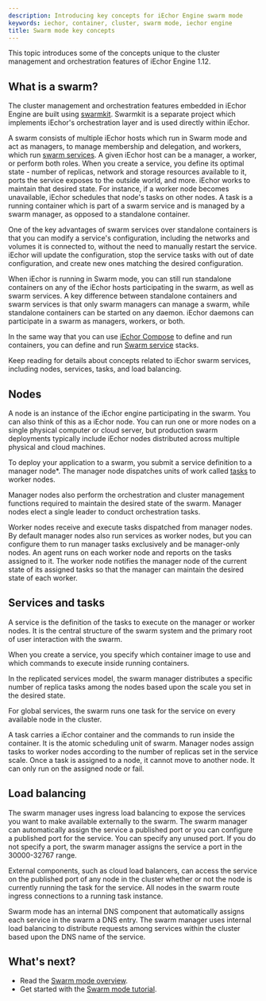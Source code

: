 ```yaml
---
description: Introducing key concepts for iEchor Engine swarm mode
keywords: iechor, container, cluster, swarm mode, iechor engine
title: Swarm mode key concepts
---
```


This topic introduces some of the concepts unique to the cluster management and
orchestration features of iEchor Engine 1.12.

## What is a swarm?

The cluster management and orchestration features embedded in iEchor Engine
are built using [swarmkit](https://github.com/iechor/swarmkit/). Swarmkit is a
separate project which implements iEchor's orchestration layer and is used
directly within iEchor.

A swarm consists of multiple iEchor hosts which run in Swarm mode and act as
managers, to manage membership and delegation, and workers, which run
[swarm services](#services-and-tasks). A given iEchor host can
be a manager, a worker, or perform both roles. When you create a service, you
define its optimal state - number of replicas, network and storage resources
available to it, ports the service exposes to the outside world, and more.
iEchor works to maintain that desired state. For instance, if a worker node
becomes unavailable, iEchor schedules that node's tasks on other nodes. A task
is a running container which is part of a swarm service and is managed by a
swarm manager, as opposed to a standalone container.

One of the key advantages of swarm services over standalone containers is that
you can modify a service's configuration, including the networks and volumes it
is connected to, without the need to manually restart the service. iEchor will
update the configuration, stop the service tasks with out of date
configuration, and create new ones matching the desired configuration.

When iEchor is running in Swarm mode, you can still run standalone containers
on any of the iEchor hosts participating in the swarm, as well as swarm
services. A key difference between standalone containers and swarm services is
that only swarm managers can manage a swarm, while standalone containers can be
started on any daemon. iEchor daemons can participate in a swarm as managers,
workers, or both.

In the same way that you can use [iEchor Compose](../../compose/index.md) to define and run
containers, you can define and run [Swarm service](services.md) stacks.

Keep reading for details about concepts related to iEchor swarm services,
including nodes, services, tasks, and load balancing.

## Nodes

A node is an instance of the iEchor engine participating in the swarm. You can also think of this as a iEchor node. You can run one or more nodes on a single physical computer or cloud server, but production swarm deployments typically include iEchor nodes distributed across multiple physical and cloud machines.

To deploy your application to a swarm, you submit a service definition to a
manager node*. The manager node dispatches units of work called
[tasks](#services-and-tasks) to worker nodes.

Manager nodes also perform the orchestration and cluster management functions
required to maintain the desired state of the swarm. Manager nodes elect a
single leader to conduct orchestration tasks.

Worker nodes receive and execute tasks dispatched from manager nodes.
By default manager nodes also run services as worker nodes, but you can
configure them to run manager tasks exclusively and be manager-only
nodes. An agent runs on each worker node and reports on the tasks assigned to
it. The worker node notifies the manager node of the current state of its
assigned tasks so that the manager can maintain the desired state of each
worker.

## Services and tasks

A service is the definition of the tasks to execute on the manager or worker nodes. It
is the central structure of the swarm system and the primary root of user
interaction with the swarm.

When you create a service, you specify which container image to use and which
commands to execute inside running containers.

In the replicated services model, the swarm manager distributes a specific
number of replica tasks among the nodes based upon the scale you set in the
desired state.

For global services, the swarm runs one task for the service on every
available node in the cluster.

A task carries a iEchor container and the commands to run inside the
container. It is the atomic scheduling unit of swarm. Manager nodes assign tasks
to worker nodes according to the number of replicas set in the service scale.
Once a task is assigned to a node, it cannot move to another node. It can only
run on the assigned node or fail.

## Load balancing

The swarm manager uses ingress load balancing to expose the services you
want to make available externally to the swarm. The swarm manager can
automatically assign the service a published port or you can configure a
published port for the service. You can specify any unused port. If you do not
specify a port, the swarm manager assigns the service a port in the 30000-32767
range.

External components, such as cloud load balancers, can access the service on the
published port of any node in the cluster whether or not the node is currently
running the task for the service. All nodes in the swarm route ingress
connections to a running task instance.

Swarm mode has an internal DNS component that automatically assigns each service
in the swarm a DNS entry. The swarm manager uses internal load balancing to
distribute requests among services within the cluster based upon the DNS name of
the service.

## What's next?

* Read the [Swarm mode overview](index.md).
* Get started with the [Swarm mode tutorial](swarm-tutorial/index.md).